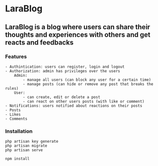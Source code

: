 # LaraBlog
## LaraBlog is a blog where users can share their thoughts and experiences with others and get reacts and feedbacks
### Features
    - Authintication: users can register, login and logout
    - Authorization: admin has privileges over the users
        Admin:
            - manage all users (can block any user for a certain time)
            - manage posts (can hide or remove any post that breaks the rules)
        User:
            - can create, edit or delete a post
            - can react on other users posts (with like or comment)
    - Notifications: users notified about reactions on their posts
    - Posts
    - Likes
    - Comments
### Installation
```
php artisan key generate
php artisan migrate
php artisan serve

npm install
```
